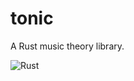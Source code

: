 # tonic

A Rust music theory library.

![Rust](https://github.com/zfdavis/tonic/workflows/Rust/badge.svg)
